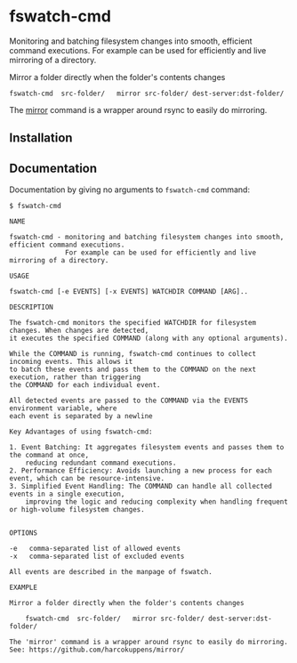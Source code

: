 # fswatch-cmd

Monitoring and batching filesystem changes into smooth, efficient command executions. For example
can be used for efficiently and live mirroring of a directory.

Mirror a folder directly when the folder's contents changes

    fswatch-cmd  src-folder/   mirror src-folder/ dest-server:dst-folder/

The [mirror](https://github.com/harcokuppens/mirror/) command is a wrapper around rsync to easily do
mirroring.

## Installation

## Documentation

Documentation by giving no arguments to `fswatch-cmd` command:

    $ fswatch-cmd

    NAME

    fswatch-cmd - monitoring and batching filesystem changes into smooth, efficient command executions.
                  For example can be used for efficiently and live mirroring of a directory.

    USAGE

    fswatch-cmd [-e EVENTS] [-x EVENTS] WATCHDIR COMMAND [ARG]..

    DESCRIPTION

    The fswatch-cmd monitors the specified WATCHDIR for filesystem changes. When changes are detected,
    it executes the specified COMMAND (along with any optional arguments).

    While the COMMAND is running, fswatch-cmd continues to collect incoming events. This allows it
    to batch these events and pass them to the COMMAND on the next execution, rather than triggering
    the COMMAND for each individual event.

    All detected events are passed to the COMMAND via the EVENTS environment variable, where
    each event is separated by a newline

    Key Advantages of using fswatch-cmd:

    1. Event Batching: It aggregates filesystem events and passes them to the command at once,
        reducing redundant command executions.
    2. Performance Efficiency: Avoids launching a new process for each event, which can be resource-intensive.
    3. Simplified Event Handling: The COMMAND can handle all collected events in a single execution,
        improving the logic and reducing complexity when handling frequent or high-volume filesystem changes.


    OPTIONS

    -e   comma-separated list of allowed events
    -x   comma-separated list of excluded events

    All events are described in the manpage of fswatch.

    EXAMPLE

    Mirror a folder directly when the folder's contents changes

        fswatch-cmd  src-folder/   mirror src-folder/ dest-server:dst-folder/

    The 'mirror' command is a wrapper around rsync to easily do mirroring.
    See: https://github.com/harcokuppens/mirror/
